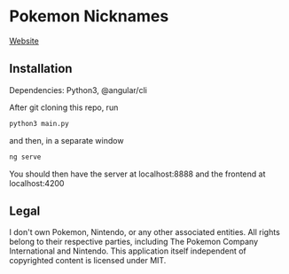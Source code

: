 # Pokemon Nicknames

[Website](http://pokemonnicknames.com)

## Installation

Dependencies: Python3, @angular/cli

After git cloning this repo, run

```bash
python3 main.py
```

and then, in a separate window

```bash
ng serve
```

You should then have the server at localhost:8888 and the frontend at localhost:4200

## Legal

I don't own Pokemon, Nintendo, or any other associated entities. All rights belong to their respective parties, including The Pokemon Company International and Nintendo. This application itself independent of copyrighted content is licensed under MIT.
